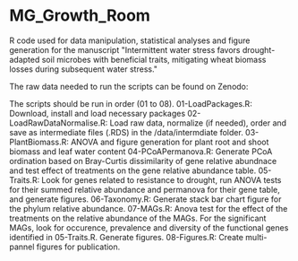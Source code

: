 # MG_Growth_Room
R code used for data manipulation, statistical analyses and figure generation for the manuscript "Intermittent water stress favors drought-adapted soil microbes with beneficial traits, mitigating wheat biomass losses during subsequent water stress."

The raw data needed to run the scripts can be found on Zenodo: 

The scripts should be run in order (01 to 08).
01-LoadPackages.R: Download, install and load necessary packages
02-LoadRawDataNormalise.R: Load raw data, normalize (if needed), order and save as intermediate files (.RDS) in the /data/intermdiate folder.
03-PlantBiomass.R: ANOVA and figure generation for plant root and shoot biomass and leaf water content
04-PCoAPermanova.R: Generate PCoA ordination based on Bray-Curtis dissimilarity of gene relative abundnace and test effect of treatments on the gene relative abundance table.
05-Traits.R: Look for genes related to resistance to drought, run ANOVA tests for their summed relative abundance and permanova for their gene table, and generate figures. 
06-Taxonomy.R: Generate stack bar chart figure for the phylum relative abundance.
07-MAGs.R: Anova test for the effect of the treatments on the relative abundance of the MAGs. For the significant MAGs, look for occurence, prevalence and diversity of the functional genes identified in 05-Traits.R. Generate figures. 
08-Figures.R: Create multi-pannel figures for publication. 

